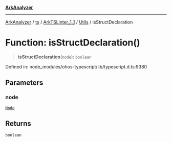 [**ArkAnalyzer**](../../../../../../../../README.md)

***

[ArkAnalyzer](../../../../../../../../globals.md) / [ts](../../../../../README.md) / [ArkTSLinter\_1\_1](../../../README.md) / [Utils](../README.md) / isStructDeclaration

# Function: isStructDeclaration()

> **isStructDeclaration**(`node`): `boolean`

Defined in: node\_modules/ohos-typescript/lib/typescript.d.ts:9380

## Parameters

### node

[`Node`](../../../../../interfaces/Node.md)

## Returns

`boolean`
